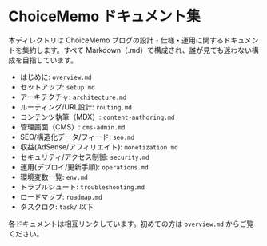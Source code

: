 # ChoiceMemo ドキュメント集

本ディレクトリは ChoiceMemo ブログの設計・仕様・運用に関するドキュメントを集約します。すべて Markdown（.md）で構成され、誰が見ても迷わない構成を目指しています。

- はじめに: `overview.md`
- セットアップ: `setup.md`
- アーキテクチャ: `architecture.md`
- ルーティング/URL設計: `routing.md`
- コンテンツ執筆（MDX）: `content-authoring.md`
- 管理画面（CMS）: `cms-admin.md`
- SEO/構造化データ/フィード: `seo.md`
- 収益(AdSense/アフィリエイト): `monetization.md`
- セキュリティ/アクセス制御: `security.md`
- 運用(デプロイ/更新手順): `operations.md`
- 環境変数一覧: `env.md`
- トラブルシュート: `troubleshooting.md`
- ロードマップ: `roadmap.md`
- タスクログ: `task/` 以下

各ドキュメントは相互リンクしています。初めての方は `overview.md` からご覧ください。
